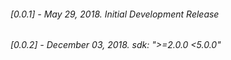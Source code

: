 ###### [0.0.1] - ‎May ‎29, ‎2018. Initial Development Release
###### [0.0.2] - December 03, ‎2018. sdk: ">=2.0.0 <5.0.0"
